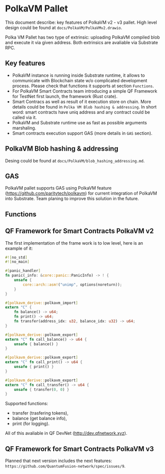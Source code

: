 # PolkaVM Pallet

This document describe: key features of PolkaVM v2 - v3 pallet.
High level design could be found at `docs/PolkaVM/PolkaVMv2.drawio`.

Polka VM Pallet has two type of extrinsic: uploading PolkaVM compiled blob and execute it via given address.
Both extrinsics are avaliable via Substrate RPC.

## Key features

- PolkaVM instance is running inside Substrate runtime, it allows to communicate
with Blockchain state w/o complicated development process. Please check that
functions it supports at section `Functions`.
- For PolkaVM Smart Contracts team introducing a simple QF Framework for TestNet first launch, the framework (Rust crate).
- Smart Contracs as well as result of it execution store on chain. More details
could be found in `Polka VM Blob hashing & addressing`. In short word: smart contracts have uniq address and any contract could be called via it.
- PolkaVM and Substrate runtime use as fast as possible arguments marshaling.
- Smart contracts execution support GAS (more details in `GAS` section).

## PolkaVM Blob hashing & addressing
Desing could be found at `docs/PolkaVM/blob_hashing_addressing.md`.

## GAS
PolkaVM pallet supports GAS using PolkaVM feature
(https://github.com/paritytech/polkavm) for current integration of PolkaVM into Substrate.
Team planing to improve this solution in the future.

## Functions


## QF Framework for Smart Contracts PolkaVM v2

The first implementation of the frame work is to low level, here is an example
of it:

```rust
#![no_std]
#![no_main]

#[panic_handler]
fn panic(_info: &core::panic::PanicInfo) -> ! {
    unsafe {
        core::arch::asm!("unimp", options(noreturn));
    }
}

#[polkavm_derive::polkavm_import]
extern "C" {
    fn balance() -> u64;
    fn print() -> u64;
    fn transfer(address_idx: u32, balance_idx: u32) -> u64;
}

#[polkavm_derive::polkavm_export]
extern "C" fn call_balance() -> u64 {
    unsafe { balance() }
}

#[polkavm_derive::polkavm_export]
extern "C" fn call_print() -> u64 {
    unsafe { print() }
}

#[polkavm_derive::polkavm_export]
extern "C" fn call_transfer() -> u64 {
    unsafe { transfer(0, 0) }
}
```

Supported functions:
- transfer (trasfering tokens),
- balance (get balance info),
- print (for logging).

All of this avaliable in QF DevNet (http://dev.qfnetwork.xyz).

## QF Framework for Smart Contracts PolkaVM v3

Planned that next version includes the next features: `https://github.com/QuantumFusion-network/spec/issues/9`.

